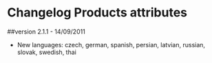 Changelog Products attributes
=============================

##version 2.1.1 - 14/09/2011

* New languages: czech, german, spanish, persian, latvian, russian, slovak, swedish, thai